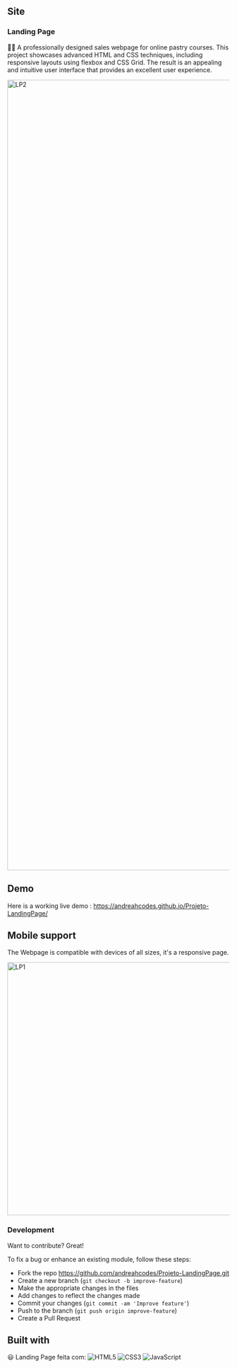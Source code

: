 
## Site

### Landing Page


✌🏻 A professionally designed sales webpage for online pastry courses. This project showcases advanced HTML and CSS techniques, including responsive layouts using flexbox and CSS Grid. The result is an appealing and intuitive user interface that provides an excellent user experience.


<img width="1787" alt="LP2" src="https://github.com/andreahcodes/Projeto-LandingPage/assets/112190511/01a62440-27eb-4cbb-ac7f-29cf6914fb3b">

## Demo
Here is a working live demo :   https://andreahcodes.github.io/Projeto-LandingPage/





## Mobile support
The Webpage is compatible with devices of all sizes, it's a responsive page.

<img width="572" alt="LP1" src="https://github.com/andreahcodes/Projeto-LandingPage/assets/112190511/a74a41dd-f48f-4954-822b-0f8b31786b40">





### Development
Want to contribute? Great!

To fix a bug or enhance an existing module, follow these steps:

- Fork the repo https://github.com/andreahcodes/Projeto-LandingPage.git
- Create a new branch (`git checkout -b improve-feature`)
- Make the appropriate changes in the files
- Add changes to reflect the changes made
- Commit your changes (`git commit -am 'Improve feature'`)
- Push to the branch (`git push origin improve-feature`)
- Create a Pull Request 



## Built with 
 😃 Landing Page feita com:
![HTML5](https://img.shields.io/badge/html5-%23E34F26.svg?style=for-the-badge&logo=html5&logoColor=white)
![CSS3](https://img.shields.io/badge/css3-%231572B6.svg?style=for-the-badge&logo=css3&logoColor=white)
![JavaScript](https://img.shields.io/badge/javascript-%23323330.svg?style=for-the-badge&logo=javascript&logoColor=%23F7DF1E)








